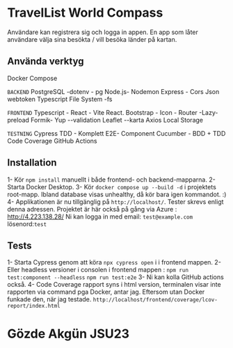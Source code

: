 # TravelList World Compass

Användare kan registrera sig och logga in appen.
En app som låter användare välja sina besökta / vill besöka länder på kartan.

## Använda verktyg

Docker Compose

`BACKEND`
PostgreSQL -dotenv - pg
Node.js- Nodemon
Express - Cors
Json webtoken
Typescript
File System -fs

`FRONTEND`
Typescript - React - Vite
React. Bootstrap - Icon - Router -Lazy- preload
Formik- Yup --validation
Leaflet --karta
Axios
Local Storage

`TESTNING`
Cypress TDD - Komplett E2E- Component
Cucumber - BDD + TDD
Code Coverage
GitHub Actions

## Installation

1- Kör `npm install` manuellt i både frontend- och backend-mapparna.
2- Starta Docker Desktop.
3- Kör `docker compose up --build -d` i projektets root-mapp. Ibland database visas unhealthy, då kör bara igen kommandot. :)
4- Applikationen är nu tillgänglig på `http://localhost/`. Tester skrevs enligt denna adressen.
Projektet är här också på gång via Azure : http://4.223.138.28/
Ni kan logga in med
email: `test@example.com`
lösenord:`test`

## Tests

1- Starta Cypress genom att köra `npx cypress open` i i frontend mappen.
2- Eller headless versioner i consolen i frontend mappen :
`npm run test:component --headless`
`npm run test:e2e`
3- Ni kan kolla GitHub actions också.
4- Code Coverage rapport syns i html version, terminalen visar inte rapporten via command pga Docker, antar jag. Eftersom utan Docker funkade den, när jag testade.
`http://localhost/frontend/coverage/lcov-report/index.html`

# Gözde Akgün JSU23
